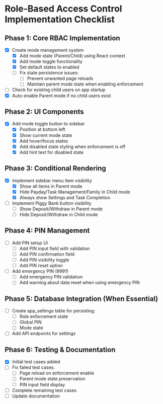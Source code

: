 # Role-Based Access Control Implementation Checklist

## Phase 1: Core RBAC Implementation

- [x] Create mode management system
  - [x] Add mode state (Parent/Child) using React context
  - [x] Add mode toggle functionality
  - [x] Set default states to enabled
  - [ ] Fix state persistence issues:
    - [ ] Prevent unwanted page reloads
    - [ ] Maintain parent mode state when enabling enforcement
- [ ] Check for existing child users on app startup
- [x] Auto-enable Parent mode if no child users exist

## Phase 2: UI Components

- [x] Add mode toggle button to sidebar
  - [x] Position at bottom left
  - [x] Show current mode state
  - [x] Add hover/focus states
  - [x] Add disabled state styling when enforcement is off
  - [x] Add hint text for disabled state

## Phase 3: Conditional Rendering

- [x] Implement sidebar menu item visibility
  - [x] Show all items in Parent mode
  - [x] Hide Payday/Task Management/Family in Child mode
  - [x] Always show Settings and Task Completion
- [ ] Implement Piggy Bank button visibility
  - [ ] Show Deposit/Withdraw in Parent mode
  - [ ] Hide Deposit/Withdraw in Child mode

## Phase 4: PIN Management

- [ ] Add PIN setup UI
  - [ ] Add PIN input field with validation
  - [ ] Add PIN confirmation field
  - [ ] Add PIN visibility toggle
  - [ ] Add PIN reset option
- [ ] Add emergency PIN (9991)
  - [ ] Add emergency PIN validation
  - [ ] Add warning about data reset when using emergency PIN

## Phase 5: Database Integration (When Essential)

- [ ] Create app_settings table for persisting:
  - [ ] Role enforcement state
  - [ ] Global PIN
  - [ ] Mode state
- [ ] Add API endpoints for settings

## Phase 6: Testing & Documentation

- [x] Initial test cases added
- [ ] Fix failed test cases:
  - [ ] Page reload on enforcement enable
  - [ ] Parent mode state preservation
  - [ ] PIN input field display
- [ ] Complete remaining test cases
- [ ] Update documentation
